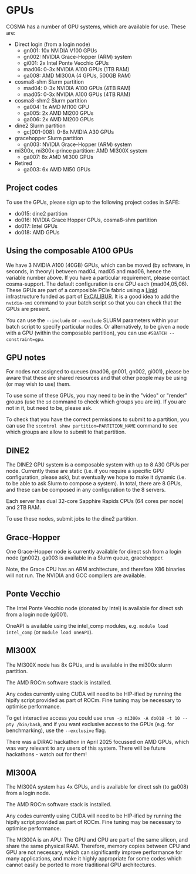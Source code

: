 # GPUs

COSMA has a number of GPU systems, which are available for use. These are:

* Direct login (from a login node)
  * gn001: 10x NVIDIA V100 GPUs 
  * gn002: NVIDIA Grace-Hopper (ARM) system
  * gi001: 2x Intel Ponte Vecchio GPUs
  * mad06: 0-3x NVIDIA A100 GPUs (1TB RAM)
  * ga008: AMD MI300A (4 GPUs, 500GB RAM)
* cosma8-shm Slurm partition
  * mad04: 0-3x NVIDIA A100 GPUs (4TB RAM)
  * mad05: 0-3x NVIDIA A100 GPUs (4TB RAM)
* cosma8-shm2 Slurm partition
  * ga004: 1x AMD MI100 GPU
  * ga005: 2x AMD MI200 GPUs
  * ga006: 2x AMD MI200 GPUs
* dine2 Slurm partition
  * gc[001-008]: 0-8x NVIDIA A30 GPUs
* gracehopper Slurm partition
  * gn003: NVIDIA Grace-Hopper (ARM) system
* mi300x, mi300x-prince partition: AMD MI300X system
  * ga007: 8x AMD MI300 GPUs
* Retired
  * ga003: 6x AMD MI50 GPUs

## Project codes

To use the GPUs, please sign up to the following project codes in SAFE:

- do015: dine2 partition
- do016: NVIDIA Grace Hopper GPUs, cosma8-shm partition
- do017: Intel GPUs
- do018: AMD GPUs
 

## Using the composable A100 GPUs

We have 3 NVIDIA A100 (40GB) GPUs, which can be moved (by software, in seconds, in theory!) between mad04, mad05 and mad06, hence the variable number above. If you have a particular requirement, please contact cosma-support. The default configuration is one GPU each (mad04,05,06). These GPUs are part of a composible PCIe fabric using a [Liqid](https://www.liqid.com) infrastructure funded as part of [ExCALIBUR](https://excalibur.ac.uk).  It is a good idea to add the ```nvidia-smi``` command to your batch script so that you can check that the GPUs are present.

You can use the ```--include``` or ```--exclude``` SLURM parameters within your batch script to specify particular nodes.  Or alternatively, to be given a node with a GPU (within the composable partition), you can use ```#SBATCH --constraint=gpu```.

## GPU notes

For nodes not assigned to queues (mad06, gn001, gn002, gi001), please be aware that these are shared resources and that other people may be using (or may wish to use) them.

To use some of these GPUs, you may need to be in the "video" or "render" groups (use the ```id``` command to check which groups you are in).  If you are not in it, but need to be, please ask.

To check that you have the correct permissions to submit to a partition, you can use the ```scontrol show partition=PARTITION_NAME``` command to see which groups are allow to submit to that partition.

## DINE2

The DINE2 GPU system is a composable system with up to 8 A30 GPUs per node.  Currently these are static (i.e. if you require a specific GPU configuration, please ask), but eventually we hope to make it dynamic (i.e. to be able to ask Slurm to compose a system).  In total, there are 8 GPUs, and these can be composed in any configuration to the 8 servers.

Each server has dual 32-core Sapphire Rapids CPUs (64 cores per node) and 2TB RAM.

To use these nodes, submit jobs to the dine2 partition.

## Grace-Hopper

One Grace-Hopper node is currently available for direct ssh from a login node (gn002).  ga003 is available in a Slurm queue, gracehopper.

Note, the Grace CPU has an ARM architecture, and therefore X86 binaries will not run.  The NVIDIA and GCC compilers are available.

## Ponte Vecchio

The Intel Ponte Vecchio node (donated by Intel) is available for direct ssh from a login node (gi001).

OneAPI is available using the intel_comp modules, e.g. `module load intel_comp` (or `module load oneAPI`).

## MI300X

The MI300X node has 8x GPUs, and is available in the mi300x slurm partition.

The AMD ROCm software stack is installed.

Any codes currently using CUDA will need to be HIP-ified by running the hipify script provided as part of ROCm.  Fine tuning may be necessary to optimise performance.

To get interactive access you could use `srun -p mi300x -A do018 -t 10 --pty /bin/bash`, and if you want exclusive access to the GPUs (e.g. for benchmarking), use the `--exclusive` flag.

There was a DiRAC hackathon in April 2025 focussed on AMD GPUs, which was very relevant to any users of this system.  There will be future hackathons - watch out for them!

## MI300A

The MI300A system has 4x GPUs, and is available for direct ssh (to ga008) from a login node.

The AMD ROCm software stack is installed.

Any codes currently using CUDA will need to be HIP-ified by running the hipify script provided as part of ROCm.  Fine tuning may be necessary to optimise performance.

The MI300A is an APU: The GPU and CPU are part of the same silicon, and share the same physical RAM.  Therefore, memory copies between CPU and GPU are not necessary, which can significantly improve performance for many applications, and make it highly appropriate for some codes which cannot easily be ported to more traditional GPU architectures.

